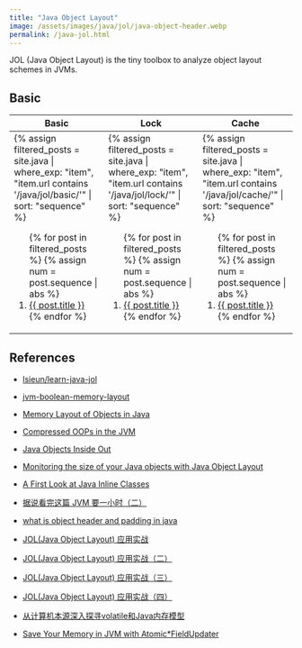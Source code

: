 ```yaml
---
title: "Java Object Layout"
image: /assets/images/java/jol/java-object-header.webp
permalink: /java-jol.html
---
```


JOL (Java Object Layout) is the tiny toolbox to analyze object layout schemes in JVMs.

## Basic

<table>
    <thead>
    <tr>
        <th>Basic</th>
        <th>Lock</th>
        <th>Cache</th>
    </tr>
    </thead>
    <tbody>
    <tr>
        <td>
{%
assign filtered_posts = site.java |
where_exp: "item", "item.url contains '/java/jol/basic/'" |
sort: "sequence"
%}
<ol>
    {% for post in filtered_posts %}
    {% assign num = post.sequence | abs %}
    <li>
        <a href="{{ post.url }}">{{ post.title }}</a>
    </li>
    {% endfor %}
</ol>
        </td>
        <td>
{%
assign filtered_posts = site.java |
where_exp: "item", "item.url contains '/java/jol/lock/'" |
sort: "sequence"
%}
<ol>
    {% for post in filtered_posts %}
    {% assign num = post.sequence | abs %}
    <li>
        <a href="{{ post.url }}">{{ post.title }}</a>
    </li>
    {% endfor %}
</ol>
        </td>
        <td>
{%
assign filtered_posts = site.java |
where_exp: "item", "item.url contains '/java/jol/cache/'" |
sort: "sequence"
%}
<ol>
    {% for post in filtered_posts %}
    {% assign num = post.sequence | abs %}
    <li>
        <a href="{{ post.url }}">{{ post.title }}</a>
    </li>
    {% endfor %}
</ol>
        </td>
    </tr>
    </tbody>
</table>


## References

- [lsieun/learn-java-jol](https://github.com/lsieun/learn-java-jol)

- [jvm-boolean-memory-layout](https://www.baeldung.com/jvm-boolean-memory-layout)
- [Memory Layout of Objects in Java](https://www.baeldung.com/java-memory-layout)
- [Compressed OOPs in the JVM](https://www.baeldung.com/jvm-compressed-oops)
- [Java Objects Inside Out](https://shipilev.net/jvm/objects-inside-out/)
- [Monitoring the size of your Java objects with Java Object Layout](https://www.mastertheboss.com/jbossas/monitoring/monitoring-the-size-of-your-java-objects-with-java-object-layout/)
- [A First Look at Java Inline Classes](https://www.infoq.com/articles/inline-classes-java/)
- [据说看完这篇 JVM 要一小时（二）](https://developer.aliyun.com/article/888349)
- [what is object header and padding in java](https://stackoverflow.com/questions/30787814/what-is-object-header-and-padding-in-java)


- [JOL(Java Object Layout) 应用实战](https://zhuanlan.zhihu.com/p/368323278)
- [JOL(Java Object Layout) 应用实战（二）](https://zhuanlan.zhihu.com/p/368505776)
- [JOL(Java Object Layout) 应用实战（三）](https://zhuanlan.zhihu.com/p/368810595)
- [JOL(Java Object Layout) 应用实战（四）](https://zhuanlan.zhihu.com/p/385594273)

- [从计算机本源深入探寻volatile和Java内存模型](https://mp.weixin.qq.com/s?__biz=Mzg3ODgyNDgwNg==&mid=2247486127&idx=1&sn=29d6079f6f26bd82633ec611feb3da85&chksm=cf0c96a6f87b1fb006e2f108879a0066aeb14e4bf5a4a9e2a83057a084dd2dfa2c257a813399&token=302443384&lang=zh_CN#rd)
- [Save Your Memory in JVM with Atomic*FieldUpdater](https://dzone.com/articles/save-your-memory-in-jvm-with-atomicfieldupdater)
